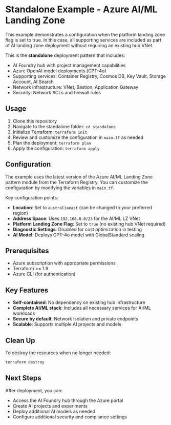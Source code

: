 # Standalone Example - Azure AI/ML Landing Zone

This example demonstrates a configuration when the platform landing zone flag is set to true. In this case, all supporting services are included as part of AI landing zone deployment without requiring an existing hub VNet.

This is the **standalone** deployment pattern that includes:
- AI Foundry hub with project management capabilities
- Azure OpenAI model deployments (GPT-4o)
- Supporting services: Container Registry, Cosmos DB, Key Vault, Storage Account, AI Search
- Network infrastructure: VNet, Bastion, Application Gateway
- Security: Network ACLs and firewall rules

## Usage

1. Clone this repository
2. Navigate to the standalone folder: `cd standalone`
3. Initialize Terraform: `terraform init`
4. Review and customize the configuration in `main.tf` as needed
5. Plan the deployment: `terraform plan`
6. Apply the configuration: `terraform apply`

## Configuration

The example uses the latest version of the Azure AI/ML Landing Zone pattern module from the Terraform Registry. You can customize the configuration by modifying the variables in `main.tf`.

Key configuration points:
- **Location**: Set to `australiaeast` (can be changed to your preferred region)
- **Address Space**: Uses `192.168.0.0/23` for the AI/ML LZ VNet
- **Platform Landing Zone Flag**: Set to `true` (no existing hub VNet required)
- **Diagnostic Settings**: Disabled for cost optimization in testing
- **AI Model**: Deploys GPT-4o model with GlobalStandard scaling

## Prerequisites

- Azure subscription with appropriate permissions
- Terraform >= 1.9
- Azure CLI (for authentication)

## Key Features

- **Self-contained**: No dependency on existing hub infrastructure
- **Complete AI/ML stack**: Includes all necessary services for AI/ML workloads
- **Secure by default**: Network isolation and private endpoints
- **Scalable**: Supports multiple AI projects and models

## Clean Up

To destroy the resources when no longer needed:
```bash
terraform destroy
```

## Next Steps

After deployment, you can:
- Access the AI Foundry hub through the Azure portal
- Create AI projects and experiments
- Deploy additional AI models as needed
- Configure additional security and compliance settings